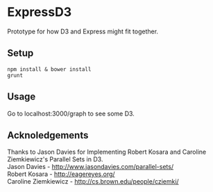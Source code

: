 ExpressD3
==========

Prototype for how D3 and Express might fit together.

Setup
---

    npm install & bower install
    grunt
    
Usage
--
  
Go to localhost:3000/graph to see some D3.

Acknoledgements
--
Thanks to Jason Davies for Implementing Robert Kosara and Caroline Ziemkiewicz's Parallel Sets in D3.  
Jason Davies - http://www.jasondavies.com/parallel-sets/  
Robert Kosara - http://eagereyes.org/  
Caroline Ziemkiewicz - http://cs.brown.edu/people/cziemki/  

